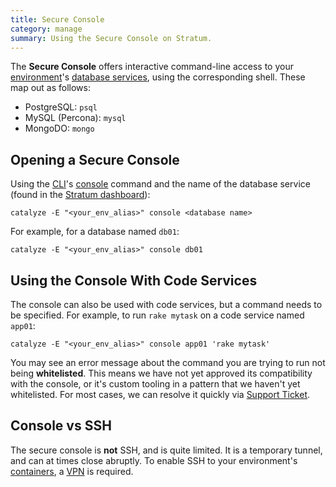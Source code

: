 ```yaml
---
title: Secure Console
category: manage
summary: Using the Secure Console on Stratum.
---
```


The **Secure Console** offers interactive command-line access to your [environment](/stratum/articles/concepts/environments)'s [database services](/stratum/articles/concepts/services#database-services), using the corresponding shell. These map out as follows:

* PostgreSQL: `psql`
* MySQL (Percona): `mysql`
* MongoDO: `mongo`

## Opening a Secure Console

Using the [CLI](/stratum/articles/cli-stratum)'s [console](/paas/paas-cli-reference#console) command and the name of the database service (found in the [Stratum dashboard](https://product.catalyze.io/stratum)):

```
catalyze -E "<your_env_alias>" console <database name>
```

For example, for a database named `db01`:

```
catalyze -E "<your_env_alias>" console db01
```

## Using the Console With Code Services

The console can also be used with code services, but a command needs to be specified. For example, to run `rake mytask` on a code service named `app01`:

```
catalyze -E "<your_env_alias>" console app01 'rake mytask'
```

You may see an error message about the command you are trying to run not being **whitelisted**. This means we have not yet approved its compatibility with the console, or it's custom tooling in a pattern that we haven't yet whitelisted. For most cases, we can resolve it quickly via [Support Ticket](/stratum/articles/contact).

## Console vs SSH

The secure console is **not** SSH, and is quite limited. It is a temporary tunnel, and can at times close abruptly. To enable SSH to your environment's [containers](/stratum/articles/concepts/containers), a [VPN](/stratum/articles/vpn-stratum) is required.
